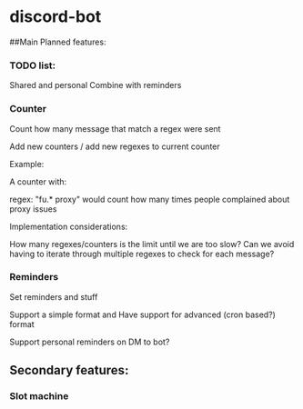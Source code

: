 # discord-bot

##Main Planned features:
### TODO list:
Shared and personal
Combine with reminders

### Counter
 
Count how many message that match a regex were sent


Add new counters / add new regexes to current counter 

Example:

A counter with:


regex: "fu.* proxy"
would count how many times people complained about proxy issues

Implementation considerations:

How many regexes/counters is the limit until we are too slow?
Can we avoid having to iterate through multiple regexes to check for each message?

### Reminders

Set reminders and stuff

Support a simple format
and
Have support for advanced (cron based?) format

Support personal reminders on DM to bot?


## Secondary features:

### Slot machine
